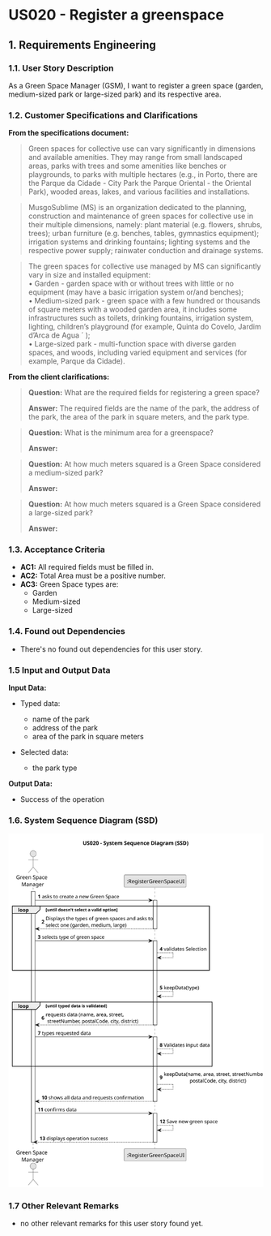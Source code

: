 # US020 - Register a greenspace


## 1. Requirements Engineering

### 1.1. User Story Description

As a Green Space Manager (GSM), I want to register a green
space (garden, medium-sized park or large-sized park) and its respective
area.

### 1.2. Customer Specifications and Clarifications 

**From the specifications document:**

> Green spaces for collective use can vary significantly in dimensions and
available amenities. They may range from small landscaped areas, parks
with trees and some amenities like benches or playgrounds, to parks with
multiple hectares (e.g., in Porto, there are the Parque da Cidade - City 
 Park the Parque Oriental - the Oriental Park), wooded areas, lakes, and various
 facilities and installations.

>MusgoSublime (MS) is an organization dedicated to the planning, construction and maintenance of green spaces for collective use in their multiple
  dimensions, namely: plant material (e.g. flowers, shrubs, trees); urban furniture (e.g. benches, tables, gymnastics equipment); irrigation systems and
  drinking fountains; lighting systems and the respective power supply; rainwater conduction and drainage systems.

> The green spaces for collective use managed by MS can significantly vary in
size and installed equipment: <br>
• Garden - garden space with or without trees with little or no equipment
(may have a basic irrigation system or/and benches);<br>
• Medium-sized park - green space with a few hundred or thousands of
square meters with a wooded garden area, it includes some infrastructures such as toilets, drinking fountains, irrigation system, lighting,
children’s playground (for example, Quinta do Covelo, Jardim d’Arca
de Agua ´ );<br>
• Large-sized park - multi-function space with diverse garden spaces, and
woods, including varied equipment and services (for example, Parque
da Cidade).


**From the client clarifications:**

> **Question:** What are the required fields for registering a green space?
>
> **Answer:**  The required fields are the name of the park, the address of the park, the area of the park in square meters, and the park type.

> **Question:** What is the minimum area for a greenspace?
>
> **Answer:** 

> **Question:** At how much meters squared is a Green Space considered a medium-sized park?
> 
> **Answer:** 

> **Question:** At how much meters squared is a Green Space considered a large-sized park?
> 
> **Answer:**

### 1.3. Acceptance Criteria

* **AC1:** All required fields must be filled in.
* **AC2:** Total Area must be a positive number.
* **AC3:** Green Space types are:
  * Garden
  * Medium-sized
  * Large-sized

### 1.4. Found out Dependencies

* There's no found out dependencies for this user story.

### 1.5 Input and Output Data

**Input Data:**

* Typed data:
    * name of the park
    * address of the park
    * area of the park in square meters
	
* Selected data:
    * the park type

**Output Data:**

* Success of the operation

### 1.6. System Sequence Diagram (SSD)

![System Sequence Diagram](svg/us020-system-sequence-diagram.svg)

### 1.7 Other Relevant Remarks

* no other relevant remarks for this user story found yet.